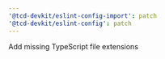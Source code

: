```yaml
---
'@tcd-devkit/eslint-config-import': patch
'@tcd-devkit/eslint-config': patch
---
```


Add missing TypeScript file extensions
